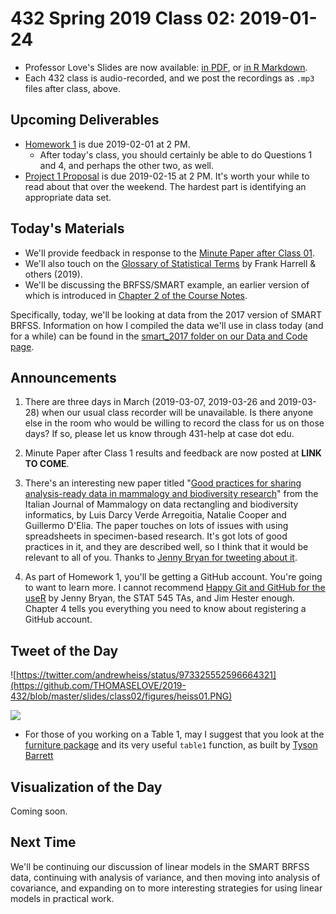# 432 Spring 2019 Class 02: 2019-01-24

- Professor Love's Slides are now available: [in PDF](https://github.com/THOMASELOVE/2019-432/blob/master/slides/class02/432_2019_slides02.pdf), or [in R Markdown](https://github.com/THOMASELOVE/2019-432/blob/master/slides/class02/432_2019_slides02.Rmd). 
- Each 432 class is audio-recorded, and we post the recordings as `.mp3` files after class, above.

## Upcoming Deliverables

- [Homework 1](https://github.com/THOMASELOVE/2019-432/tree/master/homework) is due 2019-02-01 at 2 PM.
    - After today's class, you should certainly be able to do Questions 1 and 4, and perhaps the other two, as well.
- [Project 1 Proposal](https://github.com/THOMASELOVE/2019-432/tree/master/projects) is due 2019-02-15 at 2 PM. It's worth your while to read about that over the weekend. The hardest part is identifying an appropriate data set.

## Today's Materials

- We'll provide feedback in response to the [Minute Paper after Class 01](http://bit.ly/432-2019-minute01).
- We'll also touch on the [Glossary of Statistical Terms](http://hbiostat.org/doc/glossary.pdf) by Frank Harrell & others (2019). 
- We'll be discussing the BRFSS/SMART example, an earlier version of which is introduced in [Chapter 2 of the Course Notes](https://thomaselove.github.io/2019-432-book/linear-regression-on-a-small-smart-data-set.html).

Specifically, today, we'll be looking at data from the 2017 version of SMART BRFSS. Information on how I compiled the data we'll use in class today (and for a while) can be found in the [smart_2017 folder on our Data and Code page](https://github.com/THOMASELOVE/2019-432/tree/master/data-and-code/smart_2017). 

## Announcements

1. There are three days in March (2019-03-07, 2019-03-26 and 2019-03-28) when our usual class recorder will be unavailable. Is there anyone else in the room who would be willing to record the class for us on those days? If so, please let us know through 431-help at case dot edu.

2. Minute Paper after Class 1 results and feedback are now posted at **LINK TO COME**.

3. There's an interesting new paper titled "[Good practices for sharing analysis-ready data in mammalogy and biodiversity research](https://t.co/ZvgdSwcukw)" from the Italian Journal of Mammalogy on data rectangling and biodiversity informatics, by Luis Darcy Verde Arregoitia, Natalie Cooper and Guillermo D'Elia. The paper touches on lots of issues with using spreadsheets in specimen-based research. It's got lots of good practices in it, and they are described well, so I think that it would be relevant to all of you. Thanks to [Jenny Bryan for tweeting about it](https://twitter.com/JennyBryan/status/1088183942614724608).

4. As part of Homework 1, you'll be getting a GitHub account. You're going to want to learn more. I cannot recommend [Happy Git and GitHub for the useR](https://happygitwithr.com/) by Jenny Bryan, the STAT 545 TAs, and Jim Hester enough. Chapter 4 tells you everything you need to know about registering a GitHub account.

## Tweet of the Day

![https://twitter.com/andrewheiss/status/973325552596664321](https://github.com/THOMASELOVE/2019-432/blob/master/slides/class02/figures/heiss01.PNG)

![](https://github.com/THOMASELOVE/2019-432/blob/master/slides/class02/figures/heiss02.PNG)

- For those of you working on a Table 1, may I suggest that you look at the [furniture package](https://github.com/TysonStanley/furniture) and its very useful `table1` function, as built by [Tyson Barrett](https://twitter.com/healthandstats/status/975065472331792384)

## Visualization of the Day

Coming soon.

## Next Time

We'll be continuing our discussion of linear models in the SMART BRFSS data, continuing with analysis of variance, and then moving into analysis of covariance, and expanding on to more interesting strategies for using linear models in practical work.
